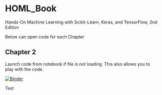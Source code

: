 # HOML_Book


Hands-On Machine Learning with Scikit-Learn, Keras, and TensorFlow, 2nd Edition


Below can open code for each Chapter
## Chapter 2 
Launch code from notebook if file is not loading. This also allows you to play with the code.

[![Binder](https://mybinder.org/badge_logo.svg)](https://mybinder.org/v2/gh/TyronSamaroo/HOML_Book/main?filepath=%2FChapter2HOML.ipynb)

Test